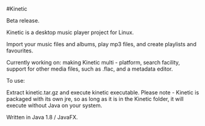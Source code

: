 #Kinetic

Beta release.

Kinetic is a desktop music player project for Linux.

Import your music files and albums, play mp3 files, and create playlists and favourites.

Currently working on: making Kinetic multi - platform, search facility, support for other
media files, such as .flac, and a metadata editor.

To use:

Extract kinetic.tar.gz and execute kinetic executable. Please note - Kinetic 
is packaged with its own jre, so as long as it is in the Kinetic folder, it will execute
without Java on your system.

Written in Java 1.8 / JavaFX.




